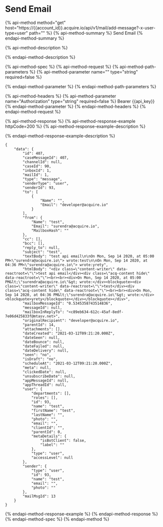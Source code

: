 # Send Email

{% api-method method="get" host="https://{{account\_id}}.acquire.io/api/v1/mail/add-message?-x-user-type=user" path="" %}
{% api-method-summary %}
Send Email
{% endapi-method-summary %}

{% api-method-description %}

{% endapi-method-description %}

{% api-method-spec %}
{% api-method-request %}
{% api-method-path-parameters %}
{% api-method-parameter name="" type="string" required=false %}

{% endapi-method-parameter %}
{% endapi-method-path-parameters %}

{% api-method-headers %}
{% api-method-parameter name="Authorization" type="string" required=false %}
Bearer {{api\_key}}
{% endapi-method-parameter %}
{% endapi-method-headers %}
{% endapi-method-request %}

{% api-method-response %}
{% api-method-response-example httpCode=200 %}
{% api-method-response-example-description %}

{% endapi-method-response-example-description %}

```
{
    "data": {
        "id": 407,
        "caseMessageId": 407,
        "channelId": null,
        "caseId": 90,
        "inboxId": 1,
        "mailId": 1,
        "type": "message",
        "senderType": "user",
        "senderId": 93,
        "to": [
            {
                "Name": "",
                "Email": "developer@acquire.io"
            }
        ],
        "from": {
            "Name": "test",
            "Email": "surendra@acquire.io",
            "MailboxHash": ""
        },
        "cc": [],
        "bcc": [],
        "reply_to": null,
        "subject": "test",
        "textBody": "test api email\n\nOn Mon, Sep 14 2020, at 05:00 PM<\"surendra@acquire.io\"> wrote:test\n\nOn Mon, Sep 14 2020, at 04:36 PM<\"surendra@acquire.io\"> wrote:yrety",
        "htmlBody": "<div class=\"content-writer\" data-reactroot=\"\">test api email</div><div class=\"acq-content hide\" data-reactroot=\"\"><br><br><div>On Mon, Sep 14 2020, at 05:00 PM&lt;\"surendra@acquire.io\"&gt; wrote:</div><blockquote><div class=\"content-writer\" data-reactroot=\"\">test</div><div class=\"acq-content hide\" data-reactroot=\"\"><br><br><div>On Mon, Sep 14 2020, at 04:36 PM&lt;\"surendra@acquire.io\"&gt; wrote:</div><blockquote>yrety</blockquote></div></blockquote></div>",
        "mailboxMessageId": "0.5345358743514836",
        "messageId": null,
        "mailboxInReplyTo": "<c89eb634-612c-45af-8edf-7e06d425833f@mtasv.net>",
        "originalRecipient": "developer@acquire.io",
        "parentId": 14,
        "attachments": [],
        "dateCreated": "2021-03-12T09:21:20.000Z",
        "dateSeen": null,
        "dateBounce": null,
        "dateFailed": null,
        "dateDelivery": null,
        "seen": "no",
        "isDraft": "no",
        "scheduleAt": "2021-03-12T09:21:20.000Z",
        "meta": null,
        "clickedDate": null,
        "unsubscribeDate": null,
        "appMessageId": null,
        "appThreadId": null,
        "user": {
            "departments": [],
            "roles": [],
            "id": 93,
            "name": "test",
            "firstName": "test",
            "lastName": "",
            "photo": "",
            "email": "",
            "clientId": "",
            "parentId": 0,
            "metaDetails": {
                "isBotClient": false,
                "label": ""
            },
            "type": "user",
            "accessLevel": null
        },
        "sender": {
            "type": "user",
            "id": 93,
            "name": "test",
            "email": "",
            "photo": ""
        },
        "mailMsgId": 13
    }
}
```
{% endapi-method-response-example %}
{% endapi-method-response %}
{% endapi-method-spec %}
{% endapi-method %}


